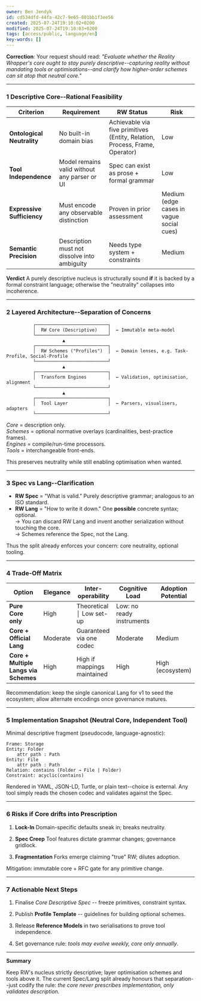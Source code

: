 ```yaml
---
owner: Ben Jendyk
id: cd534dfd-44fa-42c7-9e65-801bb1f3ee56
created: 2025-07-24T19:10:02+0200
modified: 2025-07-24T19:10:03+0200
tags: [access/public, language/en]
key-words: []
---
```


**Correction**: Your request should read: _"Evaluate whether the Reality Wrapper's core ought to stay purely descriptive--capturing reality without mandating tools or optimisations--and clarify how higher-order schemes can sit atop that neutral core."_

* * *

### 1 Descriptive Core--Rational Feasibility

| Criterion | Requirement | RW Status | Risk | 
| ---- | ---- | ---- | ----  |
| **Ontological Neutrality** | No built-in domain bias | Achievable via five primitives (Entity, Relation, Process, Frame, Operator) | Low | 
| **Tool Independence** | Model remains valid without any parser or UI | Spec can exist as prose + formal grammar | Low | 
| **Expressive Sufficiency** | Must encode any observable distinction | Proven in prior assessment | Medium (edge cases in vague social cues) | 
| **Semantic Precision** | Description must not dissolve into ambiguity | Needs type system + constraints | Medium | 

**Verdict** A purely descriptive nucleus is structurally sound **if** it is backed by a formal constraint language; otherwise the "neutrality" collapses into incoherence.
* * *

### 2 Layered Architecture--Separation of Concerns
    
    
              ┌───────────────────────────┐
              │  RW Core (Descriptive)    │  ← Immutable meta-model
              └───────────────────────────┘
                         ▲
              ┌───────────────────────────┐
              │  RW Schemes ("Profiles")  │  ← Domain lenses, e.g. Task-Profile, Social-Profile
              └───────────────────────────┘
                         ▲
              ┌───────────────────────────┐
              │  Transform Engines        │  ← Validation, optimisation, alignment
              └───────────────────────────┘
                         ▲
              ┌───────────────────────────┐
              │  Tool Layer               │  ← Parsers, visualisers, adapters
              └───────────────────────────┘
    

_Core_ = description only.  
_Schemes_ = optional normative overlays (cardinalities, best-practice frames).  
_Engines_ = compile/run-time processors.  
_Tools_ = interchangeable front-ends.

This preserves neutrality while still enabling optimisation when wanted.

* * *

### 3 Spec vs Lang--Clarification

- **RW Spec** = "What is valid." Purely descriptive grammar; analogous to an ISO standard.
- **RW Lang** = "How to write it down." One **possible** concrete syntax; optional.  
→ You can discard RW Lang and invent another serialization without touching the core.  
→ Schemes reference the Spec, not the Lang.

Thus the split already enforces your concern: core neutrality, optional tooling.

* * *

### 4 Trade-Off Matrix

| Option | Elegance | Inter-operability | Cognitive Load | Adoption Potential | 
| ---- | ---- | ---- | ---- | ----  |
| **Pure Core only** | High | Theoretical │ Low set-up | Low: no ready instruments |  | 
| **Core + Official Lang** | Moderate | Guaranteed via one codec | Moderate | Medium | 
| **Core + Multiple Langs via Schemes** | High | High if mappings maintained | High | High (ecosystem) | 

Recommendation: keep the single canonical Lang for v1 to seed the ecosystem; allow alternate encodings once governance matures.

* * *

### 5 Implementation Snapshot (Neutral Core, Independent Tool)

Minimal descriptive fragment (pseudocode, language-agnostic):
    
    
    Frame: Storage
    Entity: Folder
        attr path : Path
    Entity: File
        attr path : Path
    Relation: contains (Folder → File | Folder)
    Constraint: acyclic(contains)
    

Rendered in YAML, JSON-LD, Turtle, or plain text--choice is external. Any tool simply reads the chosen codec and validates against the Spec.

* * *

### 6 Risks if Core drifts into Prescription

1. **Lock-In** Domain-specific defaults sneak in; breaks neutrality.

2. **Spec Creep** Tool features dictate grammar changes; governance gridlock.

3. **Fragmentation** Forks emerge claiming "true" RW; dilutes adoption.

Mitigation: immutable core + RFC gate for any primitive change.
* * *

### 7 Actionable Next Steps

1. Finalise _Core Descriptive Spec_ -- freeze primitives, constraint syntax.

2. Publish **Profile Template** -- guidelines for building optional schemes.

3. Release **Reference Models** in two serialisations to prove tool independence.

4. Set governance rule: _tools may evolve weekly, core only annually_.

* * *

**Summary**

Keep RW's nucleus strictly descriptive; layer optimisation schemes and tools above it. The current Spec/Lang split already honours that separation--just codify the rule: _the core never prescribes implementation, only validates description._